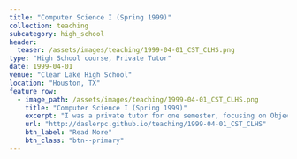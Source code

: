 ```yaml
---
title: "Computer Science I (Spring 1999)"
collection: teaching
subcategory: high_school
header: 
  teaser: /assets/images/teaching/1999-04-01_CST_CLHS.png
type: "High School course, Private Tutor"
date: 1999-04-01
venue: "Clear Lake High School"
location: "Houston, TX"
feature_row: 
  - image_path: /assets/images/teaching/1999-04-01_CST_CLHS.png
    title: "Computer Science I (Spring 1999)"
    excerpt: "I was a private tutor for one semester, focusing on Object Oriented Programming in C++."
    url: "http://daslerpc.github.io/teaching/1999-04-01_CST_CLHS"
    btn_label: "Read More"
    btn_class: "btn--primary"
---
```


